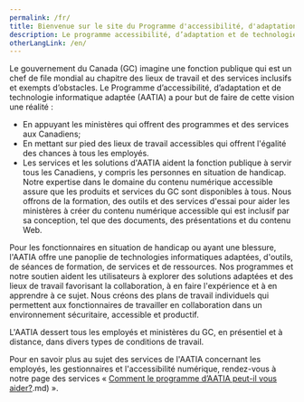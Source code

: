 ```yaml
---
permalink: /fr/
title: Bienvenue sur le site du Programme d'accessibilité, d'adaptation et de technologie informatique adaptée (AATIA)
description: Le programme accessibilité, d’adaptation et de technologie informatique adaptée (AATIA) soutient la création de milieux de travail inclusifs et sans barrières au sein du gouvernement du Canada. Il offre des formations, des outils et des technologies adaptatives pour garantir l'accessibilité à tous les employés, y compris ceux ayant des incapacités. AATIA dessert tous les employés du gouvernement, fournissant des ressources en personne et à distance.
otherLangLink: /en/
---
```


Le gouvernement du Canada (GC) imagine une fonction publique qui est un chef de file mondial au chapitre des lieux de travail et des services inclusifs et exempts d’obstacles. Le Programme d’accessibilité, d’adaptation et de technologie informatique adaptée (AATIA) a pour but de faire de cette vision une réalité :

- En appuyant les ministères qui offrent des programmes et des services aux Canadiens;
- En mettant sur pied des lieux de travail accessibles qui offrent l'égalité des chances à tous les employés.
- Les services et les solutions d'AATIA aident la fonction publique à servir tous les Canadiens, y compris les personnes en situation de handicap. Notre expertise dans le domaine du contenu numérique accessible assure que les produits et services du GC sont disponibles à tous. Nous offrons de la formation, des outils et des services d'essai pour aider les ministères à créer du contenu numérique accessible qui est inclusif par sa conception, tel que des documents, des présentations et du contenu Web.

Pour les fonctionnaires en situation de handicap ou ayant une blessure, l'AATIA offre une panoplie de technologies informatiques adaptées, d'outils, de séances de formation, de services et de ressources. Nos programmes et notre soutien aident les utilisateurs à explorer des solutions adaptées et des lieux de travail favorisant la collaboration, à en faire l'expérience et à en apprendre à ce sujet. Nous créons des plans de travail individuels qui permettent aux fonctionnaires de travailler en collaboration dans un environnement sécuritaire, accessible et productif.

L'AATIA dessert tous les employés et ministères du GC, en présentiel et à distance, dans divers types de conditions de travail.

Pour en savoir plus au sujet des services de l'AATIA concernant les employés, les gestionnaires et l'accessibilité numérique, rendez-vous à notre page des services « [Comment le programme d’AATIA peut-il vous aider?](/fr/programme-aatia-peut-aider).md) ».
